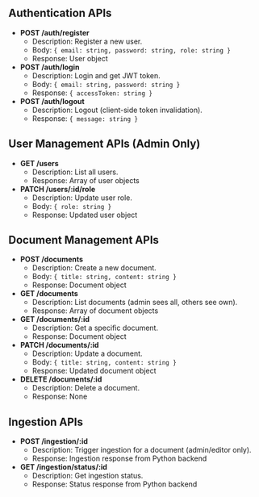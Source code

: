  ## Authentication APIs
 - **POST /auth/register**
   - Description: Register a new user.
   - Body: `{ email: string, password: string, role: string }`
   - Response: User object
 - **POST /auth/login**
   - Description: Login and get JWT token.
   - Body: `{ email: string, password: string }`
   - Response: `{ accessToken: string }`
 - **POST /auth/logout**
   - Description: Logout (client-side token invalidation).
   - Response: `{ message: string }`

 ## User Management APIs (Admin Only)
 - **GET /users**
   - Description: List all users.
   - Response: Array of user objects
 - **PATCH /users/:id/role**
   - Description: Update user role.
   - Body: `{ role: string }`
   - Response: Updated user object

 ## Document Management APIs
 - **POST /documents**
   - Description: Create a new document.
   - Body: `{ title: string, content: string }`
   - Response: Document object
 - **GET /documents**
   - Description: List documents (admin sees all, others see own).
   - Response: Array of document objects
 - **GET /documents/:id**
   - Description: Get a specific document.
   - Response: Document object
 - **PATCH /documents/:id**
   - Description: Update a document.
   - Body: `{ title: string, content: string }`
   - Response: Updated document object
 - **DELETE /documents/:id**
   - Description: Delete a document.
   - Response: None

 ## Ingestion APIs
 - **POST /ingestion/:id**
   - Description: Trigger ingestion for a document (admin/editor only).
   - Response: Ingestion response from Python backend
 - **GET /ingestion/status/:id**
   - Description: Get ingestion status.
   - Response: Status response from Python backend